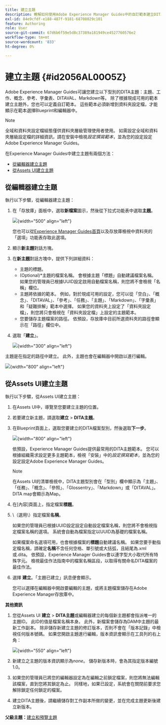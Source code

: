 ```yaml
---
title: 建立主題
description: 瞭解如何使用Adobe Experience Manager Guides中的自訂範本建立DITA主題型別。
exl-id: 84e9cfdf-e188-487f-9181-68708029c101
feature: Authoring
role: User
source-git-commit: 67d6b6f59e5d8c37389a181949ce4527760576e2
workflow-type: tm+mt
source-wordcount: '833'
ht-degree: 0%

---
```


# 建立主題 {#id2056AL00O5Z}

Adobe Experience Manager Guides可讓您建立以下型別的DITA主題：主題、工作、概念、參考、字彙表、DITAVAL、Markdown等。 除了根據現成可用的範本建立主題外，您也可以定義自訂範本。 這些範本必須新增到資料夾設定檔，才能顯示在範本選擇Blueprint和編輯器中。

>[!NOTE]
>
> 全域和資料夾設定檔組態僅供資料夾層級管理使用者使用。 如需設定全域和資料夾層級設定檔的詳細資訊，請在安裝中檢視&#x200B;*設定撰寫範本*，並為您的設定設定Adobe Experience Manager Guides。


在Experience Manager Guides中建立主題有兩個方法：

- [從編輯器建立主題](#create-topics-from-the-editor)
- [從Assets UI建立主題](#create-topics-from-the-assets-ui)

## 從編輯器建立主題

執行以下步驟，從編輯器建立主題：

1. 在「存放庫」面板中，選取&#x200B;**新檔案**&#x200B;圖示，然後從下拉式功能表中選取&#x200B;**主題**。

   ![](create-topic-option.png){width="500" align="left"}

   您也可以從[Experience Manager Guides首頁](./intro-home-page.md)以及存放庫檢視中資料夾的「選項」功能表存取此選項。

2. 顯示&#x200B;**新主題**&#x200B;對話方塊。

3. 在&#x200B;**新主題**&#x200B;對話方塊中，提供下列詳細資料：
   - 主題的標題。
   - \(Optional\)*主題的檔案名稱。 會根據主題「標題」自動建議檔案名稱。 如果您的管理員已根據UUID設定啟用自動檔案名稱，則您將不會檢視「名稱」欄位。
   - 主題將依據的範本。 例如，對於現成可用的設定，您可以從「空白」、「概念」、「DITAVAL」、「參考」、「任務」、「主題」、「Markdown」、「字彙表」和「疑難排解」範本中選擇。 如果您的資料夾上設定了「資料夾設定檔」，則您將只會檢視在「資料夾設定檔」上設定的主題範本。
   - 您要儲存主題檔案的路徑。 依預設，存放庫中目前所選資料夾的路徑會顯示在「路徑」欄位中。

4. 選取「**建立**」。

   ![](images/create-topic-dialog-new.png){width="300" align="left"}

主題是在指定的路徑中建立。 此外，主題也會在編輯器中開啟以進行編輯。

![](images/new-topic-editor.png){width="800" align="left"}

## 從Assets UI建立主題

執行以下步驟，從Assets UI建立主題：

1. 在Assets UI中，導覽至您要建立主題的位置。

1. 若要建立新主題，請選取&#x200B;**建立** \> **DITA主題**。

1. 在Blueprint頁面上，選取您要建立的DITA檔案型別，然後選取&#x200B;**下一步**。

   ![](images/create_dita_topic.png){width="800" align="left"}

   依預設，Experience Manager Guides提供最常用的DITA主題範本。 您可以根據組織需求設定更多主題範本，檢視「安裝」中的&#x200B;*設定撰寫範本*，並為您的設定設定Adobe Experience Manager Guides。

   >[!NOTE]
   >
   > 在Assets UI的清單檢視中，DITA主題型別會在「型別」欄中顯示為「主題」、「任務」、「概念」、「參照」、「Glossentry」、「Markdown」或「DITAVAL」。 DITA map會顯示為Map。

1. 在[內容]頁面上，指定檔案&#x200B;**標題**。

1. \（選用\）指定檔案&#x200B;**名稱**。

   如果您的管理員已根據UUID設定設定自動設定檔案名稱，則您將不會檢視指定檔案名稱的選項。 系統會自動為檔案指定以UUID為基礎的檔案名稱。

   如果檔案命名選項可用，也會根據檔案的&#x200B;**標題**&#x200B;自動建議名稱。 如果您要手動指定檔名稱，請確定&#x200B;**名稱**&#x200B;不含任何空格、單引號或大括弧，且結尾為.xml或.dita。 依預設，Experience Manager Guides會以連字型大小取代所有特殊字元。 檢視最佳作法指南中的檔案名稱區段，以取得有關命名DITA檔案的最佳作法。

1. 選擇 **建立**。「主題已建立」訊息便會顯示。

   您可以選擇在編輯器中開啟要編輯的主題，或將主題檔案儲存在Adobe Experience Manager存放庫中。

**其他資訊**

1. 您從Assets UI **建立** \> **DITA主題**&#x200B;或編輯器建立的每個新主題都會指派唯一的主題ID。 此ID的值是檔案名稱本身。 此外，新檔案會儲存為DAM中主題的最新工作副本。 除非儲存新建立主題的修訂版本，否則不會在「版本記錄」中檢視任何版本號碼。 如果您開啟主題進行編輯，版本資訊會顯示在工具列的右上角：

   ![](images/topic-version-none_cs.png){width="550" align="left"}

2. 新建立之主題的版本資訊顯示為&#x200B;*none*。 儲存新版本時，會為其指定版本編號1.0。

3. 如果您的管理員已將您的編輯器設定為在編輯之前鎖定檔案，則您將無法編輯該檔案，直到您將其鎖定為止。 同樣地，如果已設定，系統會在關閉前要求您解除鎖定任何鎖定的檔案。

4. 建立DITA主題後，請繼續儲存對工作副本所做的變更，並在完成主題更新後建立新版本。

**父級主題：**[&#x200B;建立和預覽主題](create-preview-topics.md)
